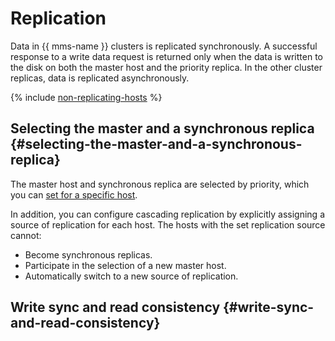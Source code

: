# Replication

Data in {{ mms-name }} clusters is replicated synchronously. A successful response to a write data request
is returned only when the data is written to the disk on both the master host and the priority replica. In the other cluster replicas, data is replicated asynchronously.

{% include [non-replicating-hosts](../../_includes/mdb/non-replicating-hosts.md) %}

## Selecting the master and a synchronous replica {#selecting-the-master-and-a-synchronous-replica}

The master host and synchronous replica are selected by priority, which you can
[set for a specific host](../operations/hosts.md#update).

In addition, you can configure cascading replication by explicitly assigning a source of replication for each host. The hosts with the set replication source cannot:

* Become synchronous replicas.
* Participate in the selection of a new master host.
* Automatically switch to a new source of replication.

## Write sync and read consistency {#write-sync-and-read-consistency}

